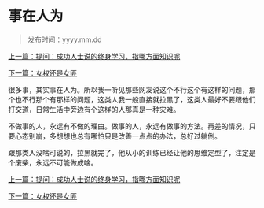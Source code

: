 # 事在人为

>发布时间：yyyy.mm.dd

[上一篇：提问：成功人士说的终身学习，指哪方面知识呢](/social/article75)

[下一篇：女权还是女匪](/social/article77)

很多事，其实事在人为。所以我一听见那些网友说这个不行这个有这样的问题，那个也不行那个有那样的问题，这类人我一般直接就拉黑了，这类人最好不要跟他们打交道，日常生活中旁边有个这样的人那真是一种灾难。 

不做事的人，永远有不做的理由。做事的人，永远有做事的方法。再差的情况，只要心态别崩，多想想也总有哪怕只是改善一点点的办法，总好过躺倒。 

跟那类人没啥可说的，拉黑就完了，他从小的训练已经让他的思维定型了，注定是个废柴，永远不可能做成啥。

[上一篇：提问：成功人士说的终身学习，指哪方面知识呢](/social/article75)

[下一篇：女权还是女匪](/social/article77)
